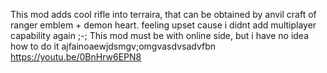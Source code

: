 This mod adds cool rifle into terraira, that can be obtained by anvil craft of ranger emblem + demon heart.
feeling upset cause i didnt add multiplayer capability again ;-;
This mod must be with online side, but i have no idea how to do it ajfainoaewjdsmgv;omgvasdvsadvfbn
https://youtu.be/0BnHrw6EPN8
